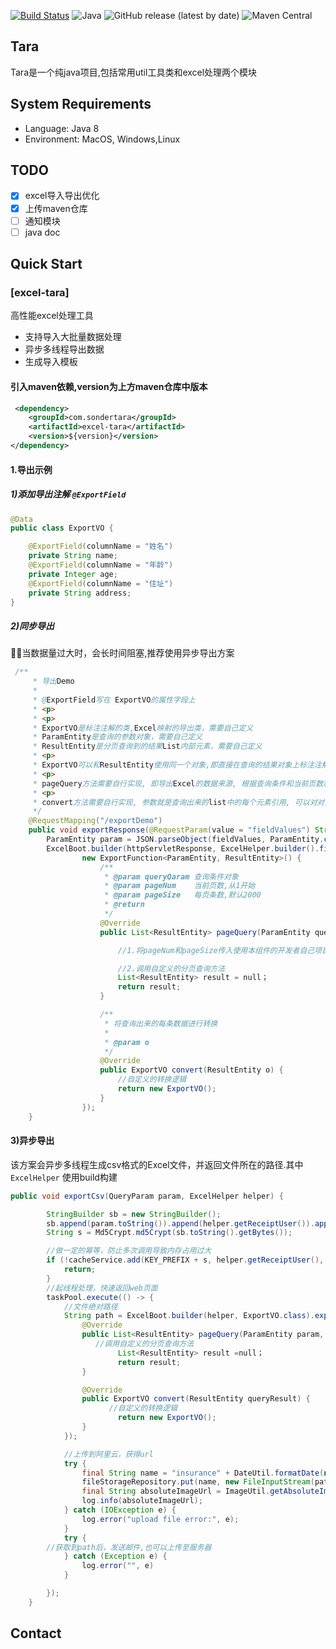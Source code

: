 [![Build Status](https://travis-ci.org/sondertara/tara.svg?branch=master)](https://travis-ci.org/sondertara/tara)
![Java](https://sondertara.github.io/assets/java8.svg)
![GitHub release (latest by date)](https://img.shields.io/github/v/release/sondertara/tara)
![Maven Central](https://img.shields.io/maven-central/v/com.sondertara/tara)

## Tara

Tara是一个纯java项目,包括常用util工具类和excel处理两个模块

## System Requirements

- Language: Java 8
- Environment: MacOS, Windows,Linux

## TODO

- [x] excel导入导出优化
- [x] 上传maven仓库
- [ ] 通知模块
- [ ] java doc

## Quick Start

### [excel-tara]

高性能excel处理工具

- 支持导入大批量数据处理
- 异步多线程导出数据
- 生成导入模板

#### 引入maven依赖,version为上方maven仓库中版本

```xml
 <dependency>
    <groupId>com.sondertara</groupId>
    <artifactId>excel-tara</artifactId>
    <version>${version}</version>
</dependency>
```

#### 1.导出示例

##### 1)添加导出注解 `@ExportField`

```java
@Data
public class ExportVO {

    @ExportField(columnName = "姓名")
    private String name;
    @ExportField(columnName = "年龄")
    private Integer age;
    @ExportField(columnName = "住址")
    private String address;
}
```

##### 2)同步导出

🌈🌈当数据量过大时，会长时间阻塞,推荐使用异步导出方案

``` java
 /**
     * 导出Demo
     *
     * @ExportField写在 ExportVO的属性字段上
     * <p>
     * <p>
     * ExportVO是标注注解的类,Excel映射的导出类，需要自己定义
     * ParamEntity是查询的参数对象，需要自己定义
     * ResultEntity是分页查询到的结果List内部元素，需要自己定义
     * <p>
     * ExportVO可以和ResultEntity使用同一个对象,即直接在查询的结果对象上标注注解(建议使用两个对象, 实现解耦)
     * <p>
     * pageQuery方法需要自行实现, 即导出Excel的数据来源, 根据查询条件和当前页数和每页条数进行数据层查询, 当返回List的条数为NULL或者小于DEFAULT_PAGE_SIZE(每页条数)时, 将视为查询结束, 反之则会发生死循环
     * <p>
     * convert方法需要自行实现, 参数就是查询出来的list中的每个元素引用, 可以对对象属性的转换或者对象的转换, 但是必须返回标注注解的对象
     */
    @RequestMapping("/exportDemo")
    public void exportResponse(@RequestParam(value = "fieldValues") String fieldValues, HttpServletResponse httpServletResponse) {
        ParamEntity param = JSON.parseObject(fieldValues, ParamEntity.class);
        ExcelBoot.builder(httpServletResponse, ExcelHelper.builder().fileName("导出列表").build(), ExportVO.class).exportResponse(param,
                new ExportFunction<ParamEntity, ResultEntity>() {
                    /**
                     * @param queryQaram 查询条件对象
                     * @param pageNum    当前页数,从1开始
                     * @param pageSize   每页条数,默认2000
                     * @return
                     */
                    @Override
                    public List<ResultEntity> pageQuery(ParamEntity queryQaram, int pageNum, int pageSize) {

                        //1.将pageNum和pageSize传入使用本组件的开发者自己项目的分页逻辑中

                        //2.调用自定义的分页查询方法
                        List<ResultEntity> result = null；
                        return result;
                    }

                    /**
                     * 将查询出来的每条数据进行转换
                     *
                     * @param o
                     */
                    @Override
                    public ExportVO convert(ResultEntity o) {
                        //自定义的转换逻辑
                        return new ExportVO();
                    }
                });
    }
```

#### 3)异步导出

该方案会异步多线程生成csv格式的Excel文件，并返回文件所在的路径.其中`ExcelHelper` 使用build构建

```java
public void exportCsv(QueryParam param, ExcelHelper helper) {

        StringBuilder sb = new StringBuilder();
        sb.append(param.toString()).append(helper.getReceiptUser()).append(helper.getFileName());
        String s = Md5Crypt.md5Crypt(sb.toString().getBytes());

        //做一定的幂等，防止多次调用导致内存占用过大
        if (!cacheService.add(KEY_PREFIX + s, helper.getReceiptUser(), EXPIRE_SECOND)) {
            return;
        }
        //起线程处理，快速返回web页面
        taskPool.execute(() -> {
            //文件绝对路径
            String path = ExcelBoot.builder(helper, ExportVO.class).exportCsv(param, new ExportFunction<ParamEntity, ResultEntity>() {
                @Override
                public List<ResultEntity> pageQuery(ParamEntity param, int pageNum, int pageSize) {
                   //调用自定义的分页查询方法
                        List<ResultEntity> result =null；
                        return result;
                }

                @Override
                public ExportVO convert(ResultEntity queryResult) {
                      //自定义的转换逻辑
                        return new ExportVO();
                }
            });

            //上传到阿里云，获得url
            try {
                final String name = "insurance" + DateUtil.formatDate(new Date(), "yyyyMMdd") + File.separator + URLEncoder.encode(helper.getFileName(), "utf-8") + ".csv";
                fileStorageRepository.put(name, new FileInputStream(path), null);
                final String absoluteImageUrl = ImageUtil.getAbsoluteImageUrl(name);
                log.info(absoluteImageUrl);
            } catch (IOException e) {
                log.error("upload file error:", e);
            }
            try {
        //获取到path后，发送邮件,也可以上传至服务器
            } catch (Exception e) {
                log.error("", e)
            }

        });
    }
```

## Contact


